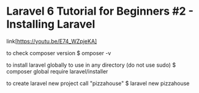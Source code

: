 # Laravel 6 Tutorial for Beginners #2 - Installing Laravel   
link[https://youtu.be/E74_WZpjeKA]

to check composer version 
$ omposer -v   

to install laravel globally to use in any directory (do not use sudo)
$ composer global require laravel/installer

to create laravel new project call "pizzahouse"
$ laravel new pizzahouse
